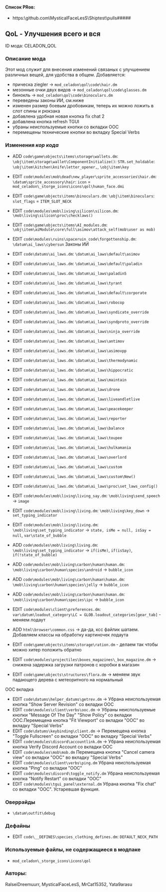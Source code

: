 

#### Список PRов:

- https:\github.com\MysticalFaceLesS\Shiptest\pulls\#####
<!--
  Ссылки на PRы, связанные с модом:
  - Создание
  - Большие изменения
-->

<!-- Название мода. Не важно на русском или на английском. -->
## QoL - Улучшения всего и вся

ID мода: CELADON_QOL
<!--
  Название модпака прописными буквами, СОЕДИНЁННЫМИ_ПОДЧЁРКИВАНИЕМ,
  которое ты будешь использовать для обозначения файлов.
-->

### Описание мода

Этот мод служит для внесения изменений связаных с улучшением различных вещей, для удобства в общем.
Добавляется: 
- прическа ziegler -> `mod_celadon\qol\code\hair.dm`
- мезонные очки двух видов -> `mod_celadon\qol\code\glasses.dm`
- бинокль -> `mod_celadon\qol\code\binoculars.dm`
- переведены законы ИИ, см.ниже
- изменен размер боевым дробовикам, теперь их можно ложить в слот спины и рюкзака
- добавлена удобная новая кнопка fix chat 2
- добавлена кнопка refresh TGUI
- убраны неиспользуемые кнопки со вкладки ООС	
- перемещены технические кнопки во вкладку Special Verbs
<!--
  Что он делает, что добавляет: что, куда, зачем и почему - всё здесь.
  А также любая полезная информация.
-->

### Изменения *кор кода*

- ADD `code\game\objects\items\storage\wallets.dm`: `\obj\item\storage\wallet\ComponentInitialize()`: `STR.set_holdable`: `\obj\item\kitchen\knife\letter_opener,`, `\obj\item\key`
- EDIT `code\modules\mob\dead\new_player\sprite_accessories\hair.dm`: `\datum\sprite_accessory\hair`: `icon` = `mod_celadon\_storge_icons\icons\qol\human_face.dmi`
- EDIT `code\game\objects\items\binoculars.dm`: `\obj\item\binoculars`: `slot_flags` = `ITEM_SLOT_NECK`
- EDIT `code\modules\mob\living\silicon\silicon.dm`: `\mob\living\silicon\proc\checklaws()`
- EDIT `code\game\objects\items\AI_modules.dm`: `\obj\item\aiModule\core\full\asimov\attack_self(mob\user as mob)`
- EDIT `code\modules\ruins\spaceruin_code\forgottenship.dm`: `\datum\ai_laws\cybersun`
Законы ИИ
- EDIT `code\datums\ai_laws.dm`: `\datum\ai_laws\default\asimov`
- EDIT `code\datums\ai_laws.dm`: `\datum\ai_laws\default\paladin`
- EDIT `code\datums\ai_laws.dm`: `\datum\ai_laws\paladin5`
- EDIT `code\datums\ai_laws.dm`: `\datum\ai_laws\tyrant`
- EDIT `code\datums\ai_laws.dm`: `\datum\ai_laws\default\corporate`
- EDIT `code\datums\ai_laws.dm`: `\datum\ai_laws\robocop`
- EDIT `code\datums\ai_laws.dm`: `\datum\ai_laws\syndicate_override`
- EDIT `code\datums\ai_laws.dm`: `\datum\ai_laws\syndproto_override`
- EDIT `code\datums\ai_laws.dm`: `\datum\ai_laws\ninja_override`
- EDIT `code\datums\ai_laws.dm`: `\datum\ai_laws\antimov`
- EDIT `code\datums\ai_laws.dm`: `\datum\ai_laws\asimovpp`
- EDIT `code\datums\ai_laws.dm`: `\datum\ai_laws\thermodynamic`
- EDIT `code\datums\ai_laws.dm`: `\datum\ai_laws\hippocratic`
- EDIT `code\datums\ai_laws.dm`: `\datum\ai_laws\maintain`
- EDIT `code\datums\ai_laws.dm`: `\datum\ai_laws\drone`
- EDIT `code\datums\ai_laws.dm`: `\datum\ai_laws\liveandletlive`
- EDIT `code\datums\ai_laws.dm`: `\datum\ai_laws\peacekeeper`
- EDIT `code\datums\ai_laws.dm`: `\datum\ai_laws\reporter`
- EDIT `code\datums\ai_laws.dm`: `\datum\ai_laws\balance`
- EDIT `code\datums\ai_laws.dm`: `\datum\ai_laws\toupee`
- EDIT `code\datums\ai_laws.dm`: `\datum\ai_laws\hulkamania`
- EDIT `code\datums\ai_laws.dm`: `\datum\ai_laws\overlord`
- EDIT `code\datums\ai_laws.dm`: `\datum\ai_laws\custom`
- EDIT `code\datums\ai_laws.dm`: `\datum\ai_laws\custom\New()`
- EDIT `code\datums\ai_laws.dm`: `\datum\ai_laws\proc\set_laws_config()`
- EDIT `code\modules\mob\living\living_say.dm`: `\mob\living\send_speech` -> `image`
- EDIT `code\modules\mob\living\living.dm`: `\mob\living\key_down` -> `set_typing_indicator`
- EDIT `code\modules\mob\living\living.dm`: `\mob\living\set_typing_indicator` -> `state, isMe = null, isSay = null`, `var\state_of_bubble`
- ADD `code\modules\mob\living\living.dm`: `\mob\living\set_typing_indicator` -> `if(isMe)`, `if(isSay)`, `if(!state_of_bubble)`
- ADD `code\modules\mob\living\carbon\human\human.dm`: `\mob\living\carbon\human\species\android` -> `bubble_icon`
- ADD `code\modules\mob\living\carbon\human\human.dm`: `\mob\living\carbon\human\species\jelly` -> `bubble_icon`
- ADD `code\modules\mob\living\carbon\human\human.dm`: `\mob\living\carbon\human\species\ipc` -> `bubble_icon`

- EDIT `code\modules\client\preferences.dm`: `var\datum\loadout_category\LC = GLOB.loadout_categories[gear_tab]` - меняем лодаут

- ADD `html\browser\common.css` -> да-да, ксс файлик шатаем. Добавляем классы на обработку картиночек лодаута

- EDIT `code\game\objects\items\storage\ration.dm` - делаем так чтобы можно хитер положить обратно

- EDIT `code\modules\projectiles\boxes_magazines\_box_magazine.dm` -> снижена задержка загрузки патронов с коробки в магазин

- EDIT `code\game\objects\structures\flora.dm` -> меняем звук падающего дерева с метеоритного на нормальный

ООС вкладка	

- EDIT `code\datums\helper_datums\getrev.dm` -> Убрана неиспользуемая кнопка "Show Server Revision" со вкладки ООС
- EDIT `code\modules\client\verbs\ooc.dm` -> Убраны неиспользуемые кнопки "Message Of The Day" "Show Policy" со вкладки ООС.Перемещена кнопка "Fit Viewport" со вкладки "ООС" во вкладку "Special Verbs"
- EDIT `code\datums\keybinding\client.dm` -> Перемещена кнопка "Toggle Fullscreen" со вкладки "ООС" во вкладку "Special Verbs"
- EDIT `code\modules\discord\accountlink.dm` -> Убрана неиспользуемая кнопка Verify Discord Account со вкладки ООС
- EDIT `code\modules\mob\mob.dm` Перемещена кнопка "Cancel camera view" со вкладки "ООС" во вкладку "Special Verbs"
- EDIT `code\modules\client\verbs\ping.dm` Убрана неиспользуемая кнопка "Ping" со вкладки "ООС"
- EDIT `code\modules\discord\toggle_notify.dm` Убрана неиспользуемая кнопка "Notify Restart" со вкладки "ООС"
- EDIT `code\modules\tgui_panel\external.dm` Убрана кнопка "Fix chat" со вкладки "ООС". Устаревшая функция.

<!--
  Если вы редактировали какие-либо процедуры или переменные в кор коде,
  они должны быть указаны здесь.
  Нужно указать и файл, и процедуры\переменные.

  Изменений нет - напиши "Отсутствуют"
-->

### Оверрайды

- `\datum\outfit\debug`
<!--
  Если ты добавлял новый модульный оверрайд, его нужно указать здесь.
  Здесь указываются оверрайды в твоём моде и папке `_master_files`

  Изменений нет - напиши "Отсутствуют"
-->

### Дефайны

- EDIT `code\__DEFINES\species_clothing_defines.dm`: `DEFAULT_NECK_PATH`
<!--
  Если требовалось добавить какие-либо дефайны, укажи файлы,
  в которые ты их добавил, а также перечисли имена.
  И то же самое, если ты используешь дефайны, определённые другим модом.

  Не используешь - напиши "Отсутствуют"
-->

### Используемые файлы, не содержащиеся в модпаке

- `mod_celadon\_storge_icons\icons\qol`
<!--
  Будь то немодульный файл или модульный файл, который не содержится в папке,
  принадлежащей этому конкретному моду, он должен быть упомянут здесь.
  Хорошими примерами являются иконки или звуки, которые используются одновременно
  несколькими модулями, или что-либо подобное.
-->

### Авторы:

RalseiDreemuurr, MysticalFaceLesS, MrCat15352, Yata9arasu
<!--
  Здесь находится твой никнейм
  Если работал совместно - никнеймы тех, кто помогал.
  В случае порта чего-либо должна быть ссылка на источник.
-->
